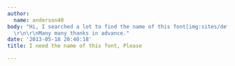 ```yaml
---
author:
  name: anderson40
body: "Hi, I searched a lot to find the name of this font[img:sites/default/files/old-images/rec_font_5278.png],
  \r\n\r\nMany many thanks in advance."
date: '2013-05-18 20:40:18'
title: I need the name of this font, Please

---
```

